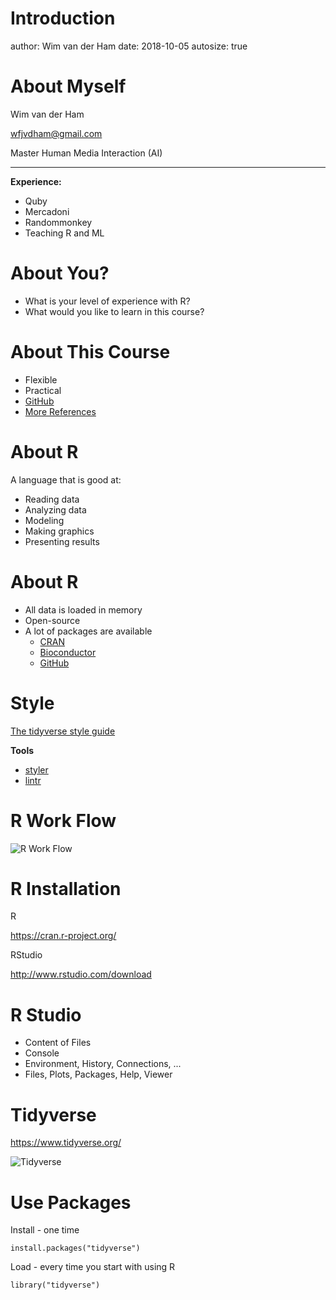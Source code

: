 

Introduction
========================================================
author: Wim van der Ham
date: 2018-10-05
autosize: true

About Myself
========================================================

Wim van der Ham 

wfjvdham@gmail.com

Master Human Media Interaction (AI)

***

**Experience:**

- Quby
- Mercadoni
- Randommonkey
- Teaching R and ML

About You?
========================================================

- What is your level of experience with R?
- What would you like to learn in this course?

About This Course
========================================================

- Flexible
- Practical
- [GitHub](https://github.com/wfjvdham/Rcourse)
- [More References](https://github.com/wfjvdham/Rcourse/blob/master/references.md)

About R
========================================================

A language that is good at: 
  - Reading data
  - Analyzing data
  - Modeling
  - Making graphics
  - Presenting results

About R
========================================================  

- All data is loaded in memory
- Open-source
- A lot of packages are available
  - [CRAN](https://cran.rstudio.com/)
  - [Bioconductor](https://www.bioconductor.org/)
  - [GitHub](https://github.com)

Style
========================================================  

[The tidyverse style guide](http://style.tidyverse.org/)

**Tools**

- [styler](http://styler.r-lib.org/index.html)
- [lintr](https://github.com/jimhester/lintr)

R Work Flow
========================================================

![R Work Flow](./r_workflow.jpg)

R Installation
========================================================

R

https://cran.r-project.org/

RStudio

http://www.rstudio.com/download

R Studio
========================================================

- Content of Files
- Console
- Environment, History, Connections, ...
- Files, Plots, Packages, Help, Viewer

Tidyverse
========================================================

https://www.tidyverse.org/

![Tidyverse](./tidyverse.jpg)

Use Packages
========================================================

Install - one time

`install.packages("tidyverse")`

Load - every time you start with using R

`library("tidyverse")`

